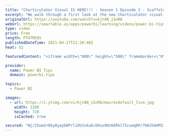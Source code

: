 ```yaml
---
title: "Charticulator Visual IS HERE!!! - Season 1 Episode 2 - Scaffolds"
excerpt: "We walk through a first look at the new Charticulator visual from Microsoft Power BI team.    This video we are exploring the different Scaffolds.  Official blog post about the visual: https://powerbi.microsoft.com/en-us/blog/announcing-the-new-charticulator-visual-public-preview/  Visit the early version"
originalUrl: https://youtube.com/watch?v=kjtAN_iSnR8
webUrl: https://smartable.ai/apps/powerbi/learning/videos/power-bi-tips-charticulator-visual-is-here-season-1-episode-2-scaffolds/
type: video
price: Free
length: PT47M59S
publishedDateTime: 2021-04-17T21:28:46Z
heat: 52

featuredContent: "<iframe width=\"800\" height=\"500\" frameborder=\"0\" src=\"https://www.youtube.com/embed/kjtAN_iSnR8\" allow=\"accelerometer; autoplay; encrypted-media; gyroscope; picture-in-picture\" allowfullscreen></iframe>"

provider:
  name: Power BI Tips
  domain: powerbi.tips

topics:
  - Power BI

images:
  - url: https://i.ytimg.com/vi/kjtAN_iSnR8/maxresdefault_live.jpg
    width: 1280
    height: 720
    isCached: true

secured: "Wj/25um2+05y8yayb0PrliOUJvkuEcOXus90z6ERkl7Icueq8P/760JhAXM31NztKsactLzD6jI+Cvi/uXC5u0sBuPMYKXDraxEDOa4U693LNS8xWemQF4ijggdr+NWl6y++ngJ7DTuAPv6wGuWZ2nvRjNlu50ieXr+9Snep00Z11ADCs2S8NyqaPse638LEjhicTlGTh8GGTOR7gu+a4l6Y23dqRVv4WokCAKQCpJZaAaDv0EnTzbeNb+DmIetXbp2ZYcdu4eHbXuaOqHl4/V10arT5/KBfEu+AA6cjWOPsRpf8KjbTpdFijR6Zx0TKJcTSrqsrxkn+PQ56Bs3VBGtVzS8J/qp0my1X/EroWp5lUM3VJC2enDxFRp70vfw3I8wgWbMw2OktMzT/rCJm1/5p+nrkne+qW/lfdpW/7E0=;IxWTQK5Y8rdvUVC0RZUCtw=="
---
```


